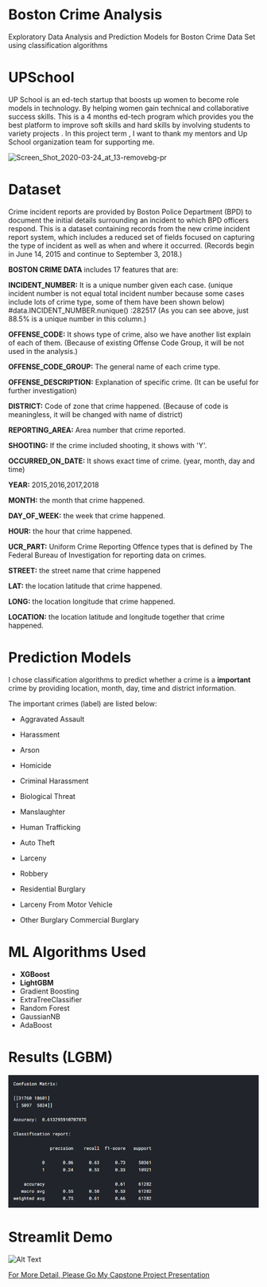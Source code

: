 # Boston Crime Analysis 

Exploratory Data Analysis and Prediction Models for Boston Crime Data Set using classification algorithms

# UPSchool

UP School is an ed-tech startup that boosts up women to become role models in technology. By helping women gain technical and collaborative success skills. This is a 4 months ed-tech program which provides you the best platform to improve soft skills and hard skills by involving students to variety projects . In this project term , I want to thank my mentors and Up School organization team for supporting me.

<img id="comp-k87qg1nu2imgimage" style="object-position:50% 50%;width:1200px;height:1200px;object-fit:contain" alt="Screen_Shot_2020-03-24_at_13-removebg-pr" data-type="image" itemprop="image" src="https://static.wixstatic.com/media/407b54_d4bd43ddf7e84c498d2d60eaba022f3f~mv2.png/v1/fill/w_158,h_100,al_c,q_85,usm_0.66_1.00_0.01/Screen_Shot_2020-03-24_at_13-removebg-pr.webp">


# Dataset

Crime incident reports are provided by Boston Police Department (BPD) to document the initial details surrounding an incident to which BPD officers respond. This is a dataset containing records from the new crime incident report system, which includes a reduced set of fields focused on capturing the type of incident as well as when and where it occurred. (Records begin in June 14, 2015 and continue to September 3, 2018.)

__BOSTON CRIME DATA__ includes 17 features that are:

__INCIDENT_NUMBER:__ It is a unique number given each case. (unique incident number is not equal total incident number because some cases include lots of crime type, some of them have been shown below) #data.INCIDENT_NUMBER.nunique() :282517 (As you can see above, just 88.5% is a unique number in this column.)

__OFFENSE_CODE:__ It shows type of crime, also we have another list explain of each of them. (Because of existing Offense Code Group, it will be not used in the analysis.)

__OFFENSE_CODE_GROUP:__ The general name of each crime type.

__OFFENSE_DESCRIPTION:__ Explanation of specific crime. (It can be useful for further investigation)

__DISTRICT:__ Code of zone that crime happened. (Because of code is meaningless, it will be changed with name of district)

__REPORTING_AREA:__ Area number that crime reported.

__SHOOTING:__ If the crime included shooting, it shows with 'Y'.

__OCCURRED_ON_DATE:__ It shows exact time of crime. (year, month, day and time)

__YEAR:__ 2015,2016,2017,2018

__MONTH:__ the month that crime happened.

__DAY_OF_WEEK:__ the week that crime happened.

__HOUR:__ the hour that crime happened.

__UCR_PART:__ Uniform Crime Reporting Offence types that is defined by The Federal Bureau of Investigation for reporting data on crimes.

__STREET:__ the street name that crime happened

__LAT:__ the location latitude that crime happened.

__LONG:__ the location longitude that crime happened.

__LOCATION:__ the location latitude and longitude together that crime happened.

# Prediction Models

I chose classification algorithms to predict whether a crime is a __important__ crime by providing location, month, day, time and district information. 

The important crimes (label) are listed below:

- Aggravated Assault 

- Harassment 

- Arson

- Homicide

- Criminal Harassment

- Biological Threat

- Manslaughter 

- Human Trafficking  

- Auto Theft 

- Larceny 

- Robbery

- Residential Burglary 

- Larceny From Motor Vehicle

- Other Burglary Commercial Burglary

# ML Algorithms Used

- __XGBoost__
- __LightGBM__
- Gradient Boosting
- ExtraTreeClassifier
- Random Forest
- GaussianNB
- AdaBoost

# Results (LGBM)


![Alt Text](https://github.com/forxinecesimsek/boston_crime_project/blob/master/AccuracyScore_LGBM.PNG)


# Streamlit Demo

![Alt Text](https://github.com/forxinecesimsek/boston_crime_project/blob/master/streamlit_demo/Ece-Simsek-streamlit-demovideo.gif)


[For More Detail, Please Go My Capstone Project Presentation](https://docs.google.com/presentation/d/1eubSge6yBwh2CxtIA_QKyClYNQGmiijrfpHY-nl8L2o/edit#slide=id.g9a79991ba5_0_92)
